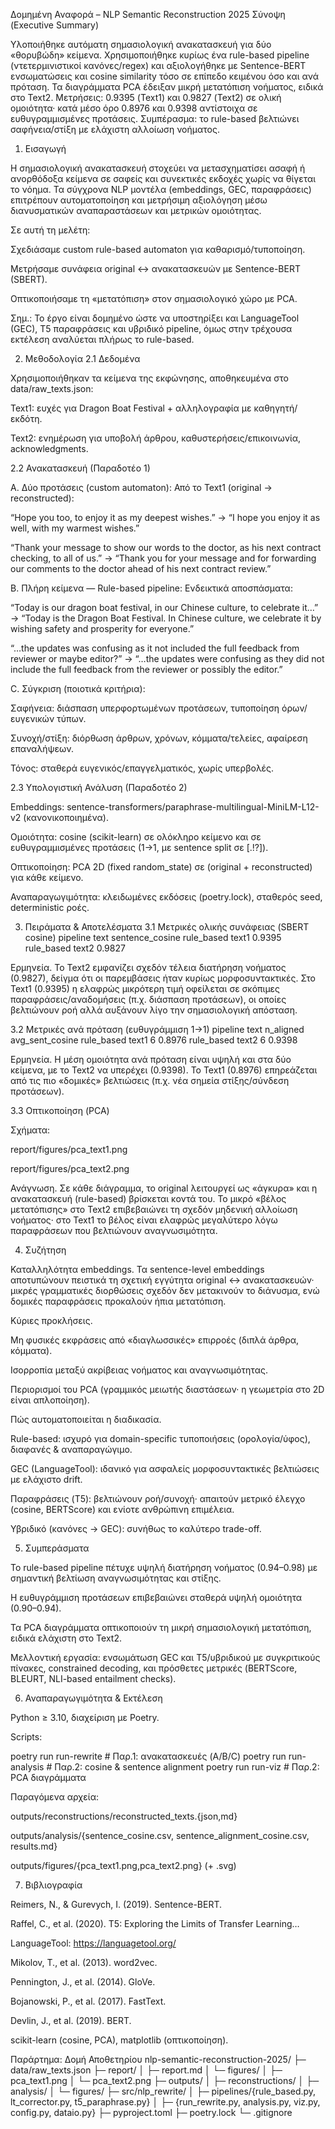 Δομημένη Αναφορά – NLP Semantic Reconstruction 2025
Σύνοψη (Executive Summary)

Υλοποιήθηκε αυτόματη σημασιολογική ανακατασκευή για δύο «θορυβώδη» κείμενα. Χρησιμοποιήθηκε κυρίως ένα rule-based pipeline (ντετερμινιστικοί κανόνες/regex) και αξιολογήθηκε με Sentence-BERT ενσωματώσεις και cosine similarity τόσο σε επίπεδο κειμένου όσο και ανά πρόταση. Τα διαγράμματα PCA έδειξαν μικρή μετατόπιση νοήματος, ειδικά στο Text2. Μετρήσεις: 0.9395 (Text1) και 0.9827 (Text2) σε ολική ομοιότητα· κατά μέσο όρο 0.8976 και 0.9398 αντίστοιχα σε ευθυγραμμισμένες προτάσεις. Συμπέρασμα: το rule-based βελτιώνει σαφήνεια/στίξη με ελάχιστη αλλοίωση νοήματος.

1. Εισαγωγή

Η σημασιολογική ανακατασκευή στοχεύει να μετασχηματίσει ασαφή ή ανορθόδοξα κείμενα σε σαφείς και συνεκτικές εκδοχές χωρίς να θίγεται το νόημα. Τα σύγχρονα NLP μοντέλα (embeddings, GEC, παραφράσεις) επιτρέπουν αυτοματοποίηση και μετρήσιμη αξιολόγηση μέσω διανυσματικών αναπαραστάσεων και μετρικών ομοιότητας.

Σε αυτή τη μελέτη:

Σχεδιάσαμε custom rule-based automaton για καθαρισμό/τυποποίηση.

Μετρήσαμε συνάφεια original ↔ ανακατασκευών με Sentence-BERT (SBERT).

Οπτικοποιήσαμε τη «μετατόπιση» στον σημασιολογικό χώρο με PCA.

Σημ.: Το έργο είναι δομημένο ώστε να υποστηρίξει και LanguageTool (GEC), T5 παραφράσεις και υβριδικό pipeline, όμως στην τρέχουσα εκτέλεση αναλύεται πλήρως το rule-based.

2. Μεθοδολογία
2.1 Δεδομένα

Χρησιμοποιήθηκαν τα κείμενα της εκφώνησης, αποθηκευμένα στο data/raw_texts.json:

Text1: ευχές για Dragon Boat Festival + αλληλογραφία με καθηγητή/εκδότη.

Text2: ενημέρωση για υποβολή άρθρου, καθυστερήσεις/επικοινωνία, acknowledgments.

2.2 Ανακατασκευή (Παραδοτέο 1)

A. Δύο προτάσεις (custom automaton):
Από το Text1 (original → reconstructed):

“Hope you too, to enjoy it as my deepest wishes.” →
“I hope you enjoy it as well, with my warmest wishes.”

“Thank your message to show our words to the doctor, as his next contract checking, to all of us.” →
“Thank you for your message and for forwarding our comments to the doctor ahead of his next contract review.”

B. Πλήρη κείμενα — Rule-based pipeline:
Ενδεικτικά αποσπάσματα:

“Today is our dragon boat festival, in our Chinese culture, to celebrate it…” →
“Today is the Dragon Boat Festival. In Chinese culture, we celebrate it by wishing safety and prosperity for everyone.”

“…the updates was confusing as it not included the full feedback from reviewer or maybe editor?” →
“…the updates were confusing as they did not include the full feedback from the reviewer or possibly the editor.”

C. Σύγκριση (ποιοτικά κριτήρια):

Σαφήνεια: διάσπαση υπερφορτωμένων προτάσεων, τυποποίηση όρων/ευγενικών τύπων.

Συνοχή/στίξη: διόρθωση άρθρων, χρόνων, κόμματα/τελείες, αφαίρεση επαναλήψεων.

Τόνος: σταθερά ευγενικός/επαγγελματικός, χωρίς υπερβολές.

2.3 Υπολογιστική Ανάλυση (Παραδοτέο 2)

Embeddings: sentence-transformers/paraphrase-multilingual-MiniLM-L12-v2 (κανονικοποιημένα).

Ομοιότητα: cosine (scikit-learn) σε ολόκληρο κείμενο και σε ευθυγραμμισμένες προτάσεις (1→1, με sentence split σε [.!?]).

Οπτικοποίηση: PCA 2D (fixed random_state) σε (original + reconstructed) για κάθε κείμενο.

Αναπαραγωγιμότητα: κλειδωμένες εκδόσεις (poetry.lock), σταθερός seed, deterministic ροές.

3. Πειράματα & Αποτελέσματα
3.1 Μετρικές ολικής συνάφειας (SBERT cosine)
pipeline	text	sentence_cosine
rule_based	text1	0.9395
rule_based	text2	0.9827

Ερμηνεία. Το Text2 εμφανίζει σχεδόν τέλεια διατήρηση νοήματος (0.9827), δείγμα ότι οι παρεμβάσεις ήταν κυρίως μορφοσυντακτικές. Στο Text1 (0.9395) η ελαφρώς μικρότερη τιμή οφείλεται σε σκόπιμες παραφράσεις/αναδομήσεις (π.χ. διάσπαση προτάσεων), οι οποίες βελτιώνουν ροή αλλά αυξάνουν λίγο την σημασιολογική απόσταση.

3.2 Μετρικές ανά πρόταση (ευθυγράμμιση 1→1)
pipeline	text	n_aligned	avg_sent_cosine
rule_based	text1	6	0.8976
rule_based	text2	6	0.9398

Ερμηνεία. Η μέση ομοιότητα ανά πρόταση είναι υψηλή και στα δύο κείμενα, με το Text2 να υπερέχει (0.9398). Το Text1 (0.8976) επηρεάζεται από τις πιο «δομικές» βελτιώσεις (π.χ. νέα σημεία στίξης/σύνδεση προτάσεων).

3.3 Οπτικοποίηση (PCA)

Σχήματα:

report/figures/pca_text1.png

report/figures/pca_text2.png

Ανάγνωση. Σε κάθε διάγραμμα, το original λειτουργεί ως «άγκυρα» και η ανακατασκευή (rule-based) βρίσκεται κοντά του. Το μικρό «βέλος μετατόπισης» στο Text2 επιβεβαιώνει τη σχεδόν μηδενική αλλοίωση νοήματος· στο Text1 το βέλος είναι ελαφρώς μεγαλύτερο λόγω παραφράσεων που βελτιώνουν αναγνωσιμότητα.


4. Συζήτηση

Καταλληλότητα embeddings. Τα sentence-level embeddings αποτυπώνουν πειστικά τη σχετική εγγύτητα original ↔ ανακατασκευών· μικρές γραμματικές διορθώσεις σχεδόν δεν μετακινούν το διάνυσμα, ενώ δομικές παραφράσεις προκαλούν ήπια μετατόπιση.

Κύριες προκλήσεις.

Μη φυσικές εκφράσεις από «διαγλωσσικές» επιρροές (διπλά άρθρα, κόμματα).

Ισορροπία μεταξύ ακρίβειας νοήματος και αναγνωσιμότητας.

Περιορισμοί του PCA (γραμμικός μειωτής διαστάσεων· η γεωμετρία στο 2D είναι απλοποίηση).

Πώς αυτοματοποιείται η διαδικασία.

Rule-based: ισχυρό για domain-specific τυποποιήσεις (ορολογία/ύφος), διαφανές & αναπαραγώγιμο.

GEC (LanguageTool): ιδανικό για ασφαλείς μορφοσυντακτικές βελτιώσεις με ελάχιστο drift.

Παραφράσεις (T5): βελτιώνουν ροή/συνοχή· απαιτούν μετρικό έλεγχο (cosine, BERTScore) και ενίοτε ανθρώπινη επιμέλεια.

Υβριδικό (κανόνες → GEC): συνήθως το καλύτερο trade-off.

5. Συμπεράσματα

Το rule-based pipeline πέτυχε υψηλή διατήρηση νοήματος (0.94–0.98) με σημαντική βελτίωση αναγνωσιμότητας και στίξης.

Η ευθυγράμμιση προτάσεων επιβεβαιώνει σταθερά υψηλή ομοιότητα (0.90–0.94).

Τα PCA διαγράμματα οπτικοποιούν τη μικρή σημασιολογική μετατόπιση, ειδικά ελάχιστη στο Text2.

Μελλοντική εργασία: ενσωμάτωση GEC και T5/υβριδικού με συγκριτικούς πίνακες, constrained decoding, και πρόσθετες μετρικές (BERTScore, BLEURT, NLI-based entailment checks).

6. Αναπαραγωγιμότητα & Εκτέλεση

Python ≥ 3.10, διαχείριση με Poetry.

Scripts:

poetry run run-rewrite     # Παρ.1: ανακατασκευές (A/B/C)
poetry run run-analysis    # Παρ.2: cosine & sentence alignment
poetry run run-viz         # Παρ.2: PCA διαγράμματα


Παραγόμενα αρχεία:

outputs/reconstructions/reconstructed_texts.{json,md}

outputs/analysis/{sentence_cosine.csv, sentence_alignment_cosine.csv, results.md}

outputs/figures/{pca_text1.png,pca_text2.png} (+ .svg)


7. Βιβλιογραφία

Reimers, N., & Gurevych, I. (2019). Sentence-BERT.

Raffel, C., et al. (2020). T5: Exploring the Limits of Transfer Learning…

LanguageTool: https://languagetool.org/

Mikolov, T., et al. (2013). word2vec.

Pennington, J., et al. (2014). GloVe.

Bojanowski, P., et al. (2017). FastText.

Devlin, J., et al. (2019). BERT.

scikit-learn (cosine, PCA), matplotlib (οπτικοποίηση).

Παράρτημα: Δομή Αποθετηρίου
nlp-semantic-reconstruction-2025/
├─ data/raw_texts.json
├─ report/
│  ├─ report.md
│  └─ figures/
│     ├─ pca_text1.png
│     └─ pca_text2.png
├─ outputs/
│  ├─ reconstructions/
│  ├─ analysis/
│  └─ figures/
├─ src/nlp_rewrite/
│  ├─ pipelines/{rule_based.py, lt_corrector.py, t5_paraphrase.py}
│  ├─ {run_rewrite.py, analysis.py, viz.py, config.py, dataio.py}
├─ pyproject.toml
├─ poetry.lock
└─ .gitignore
